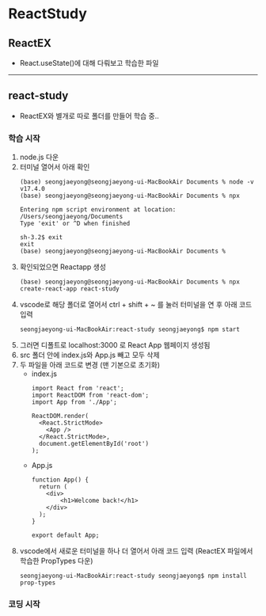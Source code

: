 # ReactStudy

## ReactEX
- React.useState()에 대해 다뤄보고 학습한 파일

-------------------------------

## react-study
- ReactEX와 별개로 따로 폴더를 만들어 학습 중..

### 학습 시작
1. node.js 다운
2. 터미널 열어서 아래 확인
   ```
   (base) seongjaeyong@seongjaeyong-ui-MacBookAir Documents % node -v
   v17.4.0
   (base) seongjaeyong@seongjaeyong-ui-MacBookAir Documents % npx
   
   Entering npm script environment at location:
   /Users/seongjaeyong/Documents
   Type 'exit' or ^D when finished

   sh-3.2$ exit
   exit
   (base) seongjaeyong@seongjaeyong-ui-MacBookAir Documents % 
   ```
3. 확인되었으면 Reactapp 생성
   ```
   (base) seongjaeyong@seongjaeyong-ui-MacBookAir Documents % npx create-react-app react-study
   ```
4. vscode로 해당 폴더로 열어서 ctrl + shift + ~ 를 눌러 터미널을 연 후 아래 코드 입력
   ```
   seongjaeyong-ui-MacBookAir:react-study seongjaeyong$ npm start
   ```
5. 그러면 디폴트로 localhost:3000 로 React App 웹페이지 생성됨
6. src 폴더 안에 index.js와 App.js 빼고 모두 삭제
7. 두 파일을 아래 코드로 변경 (맨 기본으로 초기화)
   - index.js
     ```
     import React from 'react';
     import ReactDOM from 'react-dom';
     import App from './App';
     
     ReactDOM.render(
       <React.StrictMode>
         <App />
       </React.StrictMode>,
       document.getElementById('root')
     );
     ```
   - App.js
     ```
     function App() {
       return (
         <div>
             <h1>Welcome back!</h1>
         </div>
       );
     }
     
     export default App;
     ```
8. vscode에서 새로운 터미널을 하나 더 열어서 아래 코드 입력 (ReactEX 파일에서 학습한 PropTypes 다운)
   ```
   seongjaeyong-ui-MacBookAir:react-study seongjaeyong$ npm install prop-types
   ```

### 코딩 시작
